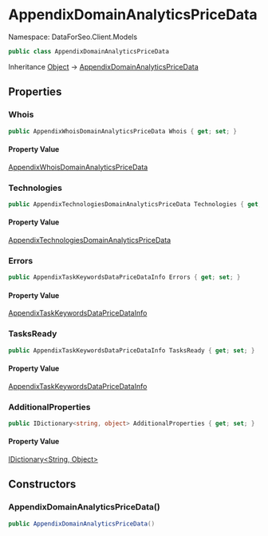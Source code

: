 # AppendixDomainAnalyticsPriceData

Namespace: DataForSeo.Client.Models

```csharp
public class AppendixDomainAnalyticsPriceData
```

Inheritance [Object](https://docs.microsoft.com/en-us/dotnet/api/system.object) → [AppendixDomainAnalyticsPriceData](./dataforseo.client.models.appendixdomainanalyticspricedata.md)

## Properties

### **Whois**

```csharp
public AppendixWhoisDomainAnalyticsPriceData Whois { get; set; }
```

#### Property Value

[AppendixWhoisDomainAnalyticsPriceData](./dataforseo.client.models.appendixwhoisdomainanalyticspricedata.md)<br>

### **Technologies**

```csharp
public AppendixTechnologiesDomainAnalyticsPriceData Technologies { get; set; }
```

#### Property Value

[AppendixTechnologiesDomainAnalyticsPriceData](./dataforseo.client.models.appendixtechnologiesdomainanalyticspricedata.md)<br>

### **Errors**

```csharp
public AppendixTaskKeywordsDataPriceDataInfo Errors { get; set; }
```

#### Property Value

[AppendixTaskKeywordsDataPriceDataInfo](./dataforseo.client.models.appendixtaskkeywordsdatapricedatainfo.md)<br>

### **TasksReady**

```csharp
public AppendixTaskKeywordsDataPriceDataInfo TasksReady { get; set; }
```

#### Property Value

[AppendixTaskKeywordsDataPriceDataInfo](./dataforseo.client.models.appendixtaskkeywordsdatapricedatainfo.md)<br>

### **AdditionalProperties**

```csharp
public IDictionary<string, object> AdditionalProperties { get; set; }
```

#### Property Value

[IDictionary&lt;String, Object&gt;](https://docs.microsoft.com/en-us/dotnet/api/system.collections.generic.idictionary-2)<br>

## Constructors

### **AppendixDomainAnalyticsPriceData()**

```csharp
public AppendixDomainAnalyticsPriceData()
```
